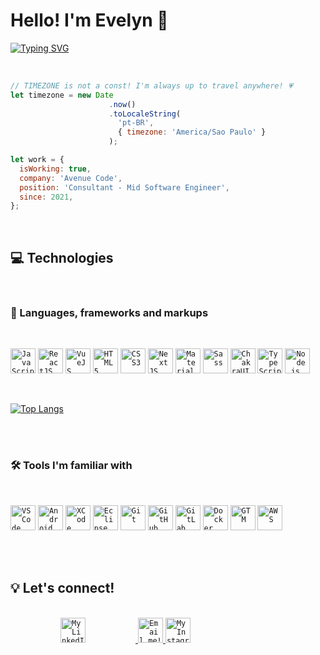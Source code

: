 # Hello! I'm Evelyn 🌸

[![Typing SVG](https://readme-typing-svg.demolab.com?font=Fira+Code&size=18&duration=2000&pause=400&color=F9FAFC&multiline=true&width=250&height=80&lines=24+years+old;Front-end+Developer;Brazillian+%F0%9F%87%A7%F0%9F%87%B7)](https://git.io/typing-svg)

<br />

```js
// TIMEZONE is not a const! I'm always up to travel anywhere! 💗
let timezone = new Date
                      .now()
                      .toLocaleString(
                        'pt-BR', 
                        { timezone: 'America/Sao Paulo' }
                      );

let work = {
  isWorking: true,
  company: 'Avenue Code',
  position: 'Consultant - Mid Software Engineer',
  since: 2021,
};

```

<br />

## 💻 Technologies

<br />

### 💬 Languages, frameworks and markups
 
<br />

<code><img src="https://www.svgrepo.com/show/355081/js.svg" width="40px" alt="JavaScript" title="JavaScript" /></code>
<code><img src="https://www.svgrepo.com/show/355190/reactjs.svg" width="40px" alt="ReactJS" title="ReactJS" /></code>
<code><img src="https://www.svgrepo.com/show/493625/vue-vuejs-javascript-js-framework.svg" width="40px" alt="VueJS" title="VueJS" /></code>
<code><img src="https://www.svgrepo.com/show/373669/html.svg" width="40px" alt="HTML5" title="HTML5" /></code>
<code><img src="https://www.svgrepo.com/show/373535/css.svg" width="40px" alt="CSS3" title="CSS3" /></code>
<code><img src="https://www.svgrepo.com/show/354113/nextjs-icon.svg" width="40px" alt="NextJS" title="NextJS" /></code>
<code><img src="https://www.svgrepo.com/show/354048/material-ui.svg" width="40px" alt="Material UI" title="Material UI" /></code>
<code><img src="https://www.svgrepo.com/show/354310/sass.svg" width="40px" alt="Sass" title="Sass" /></code>
<code><img src="https://www.svgrepo.com/show/330132/chakraui.svg" width="40px" alt="ChakraUI" title="ChakraUI" /></code>
<code><img src="https://www.svgrepo.com/show/303600/typescript-logo.svg" width="40px" alt="TypeScript" title="TypeScript" /></code>
<code><img src="https://www.svgrepo.com/show/354119/nodejs-icon.svg" width="40px" alt="Node.js" title="Node.js" /></code>

<br/>

[![Top Langs](https://github-readme-stats.vercel.app/api/top-langs/?username=evelyncorrea&layout=compact&count_private=true&theme=dark)](https://github.com/anuraghazra/github-readme-stats)

<br /><br />

### 🛠 Tools I'm familiar with

<br />

<code><img src="https://www.svgrepo.com/show/374171/vscode.svg" width="40px" alt="VS Code" title="VS Code" /></code>
<code><img src="https://www.svgrepo.com/show/7115/android.svg" width="40px" alt="Android Studio" title="Android Studio" /></code>
<code><img src="https://www.svgrepo.com/show/374194/xcode.svg" width="40px" alt="XCode" title="XCode" /></code>
<code><img src="https://www.svgrepo.com/show/353685/eclipse-icon.svg" width="40px" alt="Eclipse" title="Eclipse" /></code>
<code><img src="https://www.svgrepo.com/show/349374/git.svg" width="40px" alt="Git" title="Git" /></code>
<code><img src="https://www.svgrepo.com/show/217753/github.svg" width="40px" alt="GitHub" title="GitHub" /></code>
<code><img src="https://www.svgrepo.com/show/373625/gitlab.svg" width="40px" alt="GitLab" title="GitLab" /></code>
<code><img src="https://www.svgrepo.com/show/331370/docker.svg" width="40px" alt="Docker" title="Docker" /></code>
<code><img src="https://www.svgrepo.com/show/353827/google-tag-manager.svg" width="40px" alt="GTM" title="GTM" /></code>
<code><img src="https://www.svgrepo.com/show/353443/aws.svg" width="40px" alt="AWS" title="AWS" /></code>

<br /><br />

## 💡 Let's connect!

<br />

<a href="https://www.linkedin.com/in/evelynfcorrea/" target="_blank">
  <code><img width="40px" src="https://www.svgrepo.com/show/75820/linkedin.svg" alt="My LinkedIn profile" style="margin: 0 80px;" /></code>
</a>
<a href="mailto:evelynfcorrea@gmail.com">
  <code><img width="40px" src="https://www.svgrepo.com/show/223047/gmail.svg" alt="Email me!" /></code>
</a>
<a href="https://www.instagram.com/evefrr/">
  <code><img width="40px" src="https://www.svgrepo.com/show/111199/instagram.svg" alt="My Instagram profile" /></code>
</a>

<br /><br /><br />
